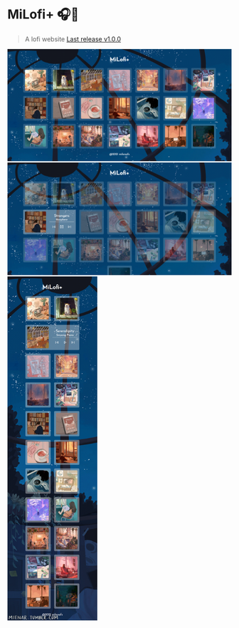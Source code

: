 # MiLofi+ 🎧🎵
> A lofi website
[Last release v1.0.0](https://milenafs.github.io/milofi/)

<img src="/screenshots/screenshot1.png">
<img src="/screenshots/screenshot2.png">
<img width="40%" src="/screenshots/screenshot3.png">
